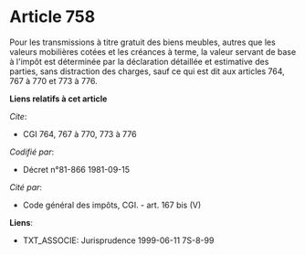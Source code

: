 # Article 758

Pour les transmissions à titre gratuit des biens meubles, autres que les valeurs mobilières cotées et les créances à terme,
la valeur servant de base à l'impôt est déterminée par la déclaration détaillée et estimative des parties, sans distraction
des charges, sauf ce qui est dit aux articles 764, 767 à 770 et 773 à 776.

**Liens relatifs à cet article**

_Cite_:

  - CGI 764, 767 à 770, 773 à 776

_Codifié par_:

  - Décret n°81-866 1981-09-15

_Cité par_:

  - Code général des impôts, CGI. - art. 167 bis (V)

**Liens**:

  - TXT_ASSOCIE: Jurisprudence 1999-06-11 7S-8-99
